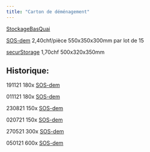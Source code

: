```yaml
---
title: "Carton de déménagement"
---
```


[StockageBasQuai](notes/zones/StockageBasQuai.md)

[SOS-dem](notes/utilisateurs/fournisseurs/SOS-dem.md) 2,40chf/pièce 550x350x300mm par lot de 15

[securStorage](notes/utilisateurs/fournisseurs/securStorage.md) 1,70chf 500x320x350mm 

## Historique:

191121 180x [SOS-dem](notes/utilisateurs/fournisseurs/SOS-dem.md)

011121 180x [SOS-dem](notes/utilisateurs/fournisseurs/SOS-dem.md)

230821 150x [SOS-dem](notes/utilisateurs/fournisseurs/SOS-dem.md)

020721 150x [SOS-dem](notes/utilisateurs/fournisseurs/SOS-dem.md) 

270521 300x [SOS-dem](notes/utilisateurs/fournisseurs/SOS-dem.md)

050121 600x [SOS-dem](notes/utilisateurs/fournisseurs/SOS-dem.md) 
